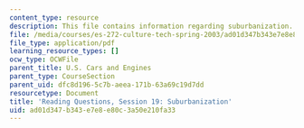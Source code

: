 ```yaml
---
content_type: resource
description: This file contains information regarding suburbanization.
file: /media/courses/es-272-culture-tech-spring-2003/ad01d347b343e7e8e80c3a50e210fa33_MITES_272S03_q19.pdf
file_type: application/pdf
learning_resource_types: []
ocw_type: OCWFile
parent_title: U.S. Cars and Engines
parent_type: CourseSection
parent_uid: dfc8d196-5c7b-aeea-171b-63a69c19d7dd
resourcetype: Document
title: 'Reading Questions, Session 19: Suburbanization'
uid: ad01d347-b343-e7e8-e80c-3a50e210fa33
---
```

